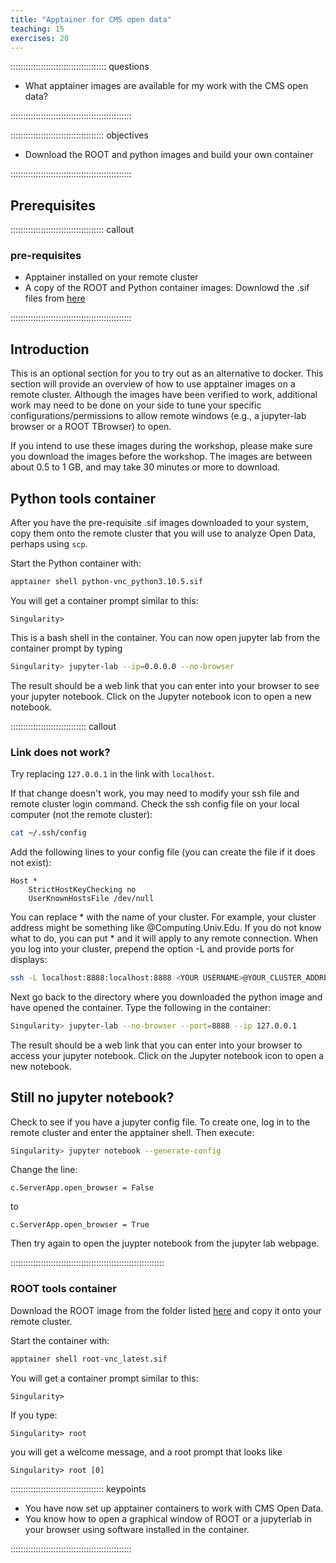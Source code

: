 ```yaml
---
title: "Apptainer for CMS open data"
teaching: 15
exercises: 20
---
```


:::::::::::::::::::::::::::::::::::::: questions 

- What apptainer images are available for my work with the CMS open data?

::::::::::::::::::::::::::::::::::::::::::::::::

::::::::::::::::::::::::::::::::::::: objectives

- Download the ROOT and python images and build your own container

::::::::::::::::::::::::::::::::::::::::::::::::


## Prerequisites

::::::::::::::::::::::::::::::::::::: callout

### pre-requisites

- Apptainer installed on your remote cluster
- A copy of the ROOT and Python container images: Downlowd the .sif files from [here](https://cernbox.cern.ch/s/eOLXvywJ9EJUP3Q)

::::::::::::::::::::::::::::::::::::::::::::::::


## Introduction

This is an optional section for you to try out as an alternative to docker. This section will provide an overview of how to use apptainer images on a remote cluster. Although the images have been verified to work, additional work may need to be done on your side to tune your specific configurations/permissions to allow remote windows (e.g., a jupyter-lab browser or a ROOT TBrowser) to open. 

If you intend to use these images during the workshop, please make sure you download the images before the workshop. The images are between about 0.5 to 1 GB, and may take 30 minutes or more to download.


## Python tools container

After you have the pre-requisite .sif images downloaded to your system, copy them onto the remote cluster that you will use to analyze Open Data, perhaps using `scp`.

Start the Python container with:

```bash
apptainer shell python-vnc_python3.10.5.sif
```

You will get a container prompt similar to this:

```output
Singularity>
```

This is a bash shell in the container. You can now open jupyter lab from the container prompt by typing

```bash
Singularity> jupyter-lab --ip=0.0.0.0 --no-browser
```

The result should be a web link that you can enter into your browser to see your jupyter notebook. Click on the Jupyter notebook icon to open a new notebook.

:::::::::::::::::::::::::::::: callout

### Link does not work?

Try replacing `127.0.0.1` in the link with `localhost`. 

If that change doesn't work, you may need to modify your ssh file and remote cluster login command. Check the ssh config file on your local computer (not the remote cluster):

```bash
cat ~/.ssh/config
```

Add the following lines to your config file (you can create the file if it does not exist):

```
Host *
    StrictHostKeyChecking no
    UserKnownHostsFile /dev/null
```

You can replace * with the name of your cluster. For example, your cluster address might be something like @Computing.Univ.Edu. If you do not know what to do, you can put * and it will apply to any remote connection.
When you log into your cluster, prepend the option -L and provide ports for displays:

```bash
ssh -L localhost:8888:localhost:8888 <YOUR USERNAME>@YOUR_CLUSTER_ADDRESS
```

Next go back to the directory where you downloaded the python image and have opened the container. Type the following in the container: 

```bash
Singularity> jupyter-lab --no-browser --port=8888 --ip 127.0.0.1
```

The result should be a web link that you can enter into your browser to access your jupyter notebook. Click on the Jupyter notebook icon to open a new notebook. 

## Still no jupyter notebook?

Check to see if you have a jupyter config file. To create one, log in to the remote cluster and enter the apptainer shell. Then execute:

```bash
Singularity> jupyter notebook --generate-config
```
Change the line:

```
c.ServerApp.open_browser = False
```
to 

```
c.ServerApp.open_browser = True
```

Then try again to open the juypter notebook from the jupyter lab webpage.

:::::::::::::::::::::::::::::::::::::::::::::::::::::::::::::

### ROOT tools container

Download the ROOT image from the folder listed [here](https://cernbox.cern.ch/s/eOLXvywJ9EJUP3Q) and copy it onto your remote cluster.

Start the container with:

```bash
apptainer shell root-vnc_latest.sif 
```

You will get a container prompt similar to this:

```output
Singularity>
```

If you type:
```
Singularity> root
```
you will get a welcome message, and a root prompt that looks like

```
Singularity> root [0]
```


::::::::::::::::::::::::::::::::::::: keypoints 

- You have now set up apptainer containers to work with CMS Open Data.
- You know how to open a graphical window of ROOT or a jupyterlab in your browser using software installed in the container.

::::::::::::::::::::::::::::::::::::::::::::::::
